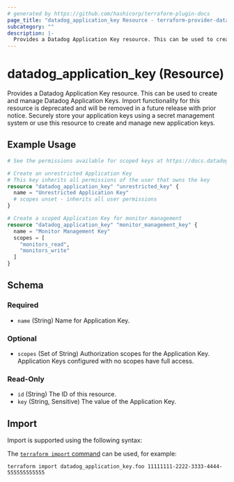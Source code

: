 ```yaml
---
# generated by https://github.com/hashicorp/terraform-plugin-docs
page_title: "datadog_application_key Resource - terraform-provider-datadog"
subcategory: ""
description: |-
  Provides a Datadog Application Key resource. This can be used to create and manage Datadog Application Keys. Import functionality for this resource is deprecated and will be removed in a future release with prior notice. Securely store your application keys using a secret management system or use this resource to create and manage new application keys.
---
```


# datadog_application_key (Resource)

Provides a Datadog Application Key resource. This can be used to create and manage Datadog Application Keys. Import functionality for this resource is deprecated and will be removed in a future release with prior notice. Securely store your application keys using a secret management system or use this resource to create and manage new application keys.

## Example Usage

```terraform
# See the permissions available for scoped keys at https://docs.datadoghq.com/account_management/rbac/permissions/#permissions-list

# Create an unrestricted Application Key
# This key inherits all permissions of the user that owns the key
resource "datadog_application_key" "unrestricted_key" {
  name = "Unrestricted Application Key"
  # scopes unset - inherits all user permissions
}

# Create a scoped Application Key for monitor management
resource "datadog_application_key" "monitor_management_key" {
  name = "Monitor Management Key"
  scopes = [
    "monitors_read",
    "monitors_write"
  ]
}
```

<!-- schema generated by tfplugindocs -->
## Schema

### Required

- `name` (String) Name for Application Key.

### Optional

- `scopes` (Set of String) Authorization scopes for the Application Key. Application Keys configured with no scopes have full access.

### Read-Only

- `id` (String) The ID of this resource.
- `key` (String, Sensitive) The value of the Application Key.

## Import

Import is supported using the following syntax:

The [`terraform import` command](https://developer.hashicorp.com/terraform/cli/commands/import) can be used, for example:

```shell
terraform import datadog_application_key.foo 11111111-2222-3333-4444-555555555555
```
